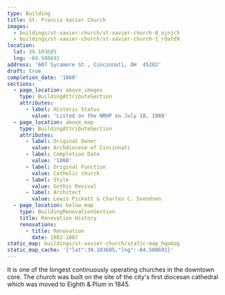 ```yaml
---
type: Building
title: St. Francis Xavier Church
images:
  - buildings/st-xavier-church/st-xavier-church-0_ojnjc5
  - buildings/st-xavier-church/st-xavier-church-1_rdatd9
location:
  lat: 39.103605
  lng: -84.508691
address: '607 Sycamore St., Cincinnati, OH  45202'
draft: true
completion_date: '1860'
sections:
  - page_location: above_images
    type: BuildingAttributeSection
    attributes:
      - label: Historic Status
        value: 'Listed on the NRHP on July 18, 1980'
  - page_location: above_map
    type: BuildingAttributeSection
    attributes:
      - label: Original Owner
        value: Archdiocese of Cincinnati
      - label: Completion Date
        value: '1860'
      - label: Original Function
        value: Catholic church
      - label: Style
        value: Gothic Revival
      - label: Architect
        value: Lewis Pickett & Charles C. Svendsen
  - page_location: below_map
    type: BuildingRenovationSection
    title: Renovation History
    renovations:
      - title: Renovation
        date: 1882-1887
static_map: buildings/st-xavier-church/static-map_hqo6og
static_map_cache: '{"lat":39.103605,"lng":-84.508691}'
---
```


It is one of the longest continuously operating churches in the downtown core. The church was built on the site of the city's first diocesan cathedral which was moved to Eighth & Plum in 1845.
